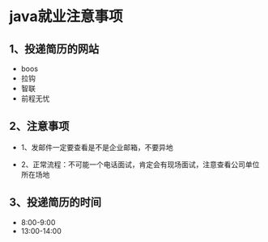 # java就业注意事项

## 1、投递简历的网站

- boos
- 拉钩
- 智联
- 前程无忧

## 2、注意事项

- 1、发邮件一定要查看是不是企业邮箱，不要异地

- 2、正常流程：不可能一个电话面试，肯定会有现场面试，注意查看公司单位所在场地

## 3、投递简历的时间

- 8:00-9:00
- 13:00-14:00

